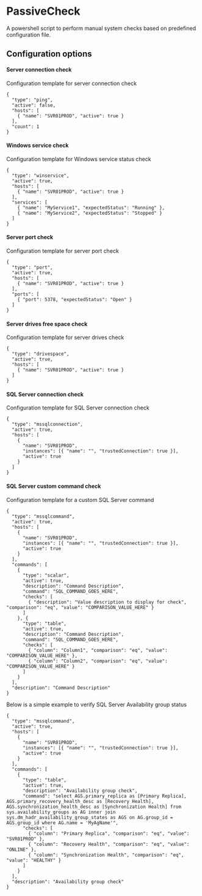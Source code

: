 # PassiveCheck

A powershell script to perform manual system checks based on predefined configuration file.

## Configuration options

#### Server connection check

Configuration template for server connection check

```
{
  "type": "ping",
  "active": false,
  "hosts": [
    { "name": "SVR01PROD", "active": true }
  ],
  "count": 1
}
```

#### Windows service check

Configuration template for Windows service status check

```
{
  "type": "winservice",
  "active": true,
  "hosts": [
    { "name": "SVR01PROD", "active": true }
  ],
  "services": [
    { "name": "MyService1", "expectedStatus": "Running" },
    { "name": "MyService2", "expectedStatus": "Stopped" }
  ]
}
```

#### Server port check

Configuration template for server port check

```
{
  "type": "port",
  "active": true,
  "hosts": [
    { "name": "SVR01PROD", "active": true }
  ],
  "ports": [
    { "port": 5378, "expectedStatus": "Open" }
  ]
}
```

#### Server drives free space check

Configuration template for server drives check

```
{
  "type": "drivespace",
  "active": true,
  "hosts": [
    { "name": "SVR01PROD", "active": true }
  ]
}
```

#### SQL Server connection check

Configuration template for SQL Server connection check

```
{
  "type": "mssqlconnection",
  "active": true,
  "hosts": [
    {
      "name": "SVR01PROD",
      "instances": [{ "name": "", "trustedConnection": true }],
      "active": true
    }
  ]
}
```

#### SQL Server custom command check

Configuration template for a custom SQL Server command

```
{
  "type": "mssqlcommand",
  "active": true,
  "hosts": [
    {
      "name": "SVR01PROD",
      "instances": [{ "name": "", "trustedConnection": true }],
      "active": true
    }
  ],
  "commands": [
    {
      "type": "scalar",
      "active": true,
      "description": "Command Description",
      "command": "SQL_COMMAND_GOES_HERE",
      "checks": [
        { "description": "Value description to display for check", "comparison": "eq", "value": "COMPARISON_VALUE_HERE" }
      ]
    }, {
      "type": "table",
      "active": true,
      "description": "Command Description",
      "command": "SQL_COMMAND_GOES_HERE",
      "checks": [
        { "column": "Column1", "comparison": "eq", "value": "COMPARISON_VALUE_HERE" },
        { "column": "Column2", "comparison": "eq", "value": "COMPARISON_VALUE_HERE" }
      ]
    }
  ],
  "description": "Command Description"
}
```

Below is a simple example to verify SQL Server Availability group status

```
{
  "type": "mssqlcommand",
  "active": true,
  "hosts": [
    {
      "name": "SVR01PROD",
      "instances": [{ "name": "", "trustedConnection": true }],
      "active": true
    }
  ],
  "commands": [
    {
      "type": "table",
      "active": true,
      "description": "Availability group check",
      "command": "select AGS.primary_replica as [Primary Replica], AGS.primary_recovery_health_desc as [Recovery Health], AGS.synchronization_health_desc as [Synchronization Health] from sys.availability_groups as AG inner join sys.dm_hadr_availability_group_states as AGS on AG.group_id = AGS.group_id where AG.name = 'MyAgName'",
      "checks": [
        { "column": "Primary Replica", "comparison": "eq", "value": "SVR01PROD" },
        { "column": "Recovery Health", "comparison": "eq", "value": "ONLINE" },
        { "column": "Synchronization Health", "comparison": "eq", "value": "HEALTHY" }
      ]
    }
  ],
  "description": "Availability group check"
}
```